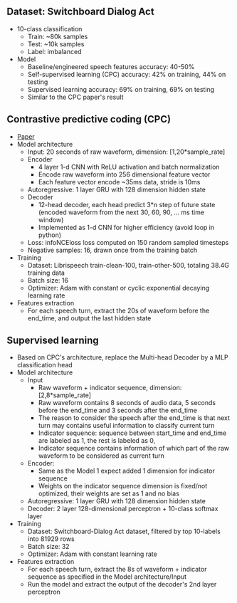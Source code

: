 ## Dataset: Switchboard Dialog Act
- 10-class classification
    - Train: ~80k samples
    - Test: ~10k samples
    - Label: imbalanced
- Model
    - Baseline/engineered speech features accuracy: 40-50%
    - Self-supervised learning (CPC) accuracy: 42% on training, 44% on testing
    - Supervised learning accuracy: 69% on training, 69% on testing
    - Similar to the CPC paper's result

## Contrastive predictive coding (CPC)
- [Paper](https://arxiv.org/pdf/1807.03748.pdf)
- Model architecture
	- Input: 20 seconds of raw waveform, dimension: [1,20*sample_rate]
	- Encoder
		- 4 layer 1-d CNN with ReLU activation and batch normalization
		- Encode raw waveform into 256 dimensional feature vector
		- Each feature vector encode ~35ms data, stride is 10ms
	- Autoregressive: 1 layer GRU with 128 dimension hidden state
	- Decoder
		- 12-head decoder, each head predict 3*n step of future state (encoded waveform from the next 30, 60, 90, ... ms time window)
		- Implemented as 1-d CNN for higher efficiency (avoid loop in python)
	- Loss: infoNCEloss loss computed on 150 random sampled timesteps 
	- Negative samples: 16, drawn once from the training batch
- Training
	- Dataset: Librispeech train-clean-100, train-other-500, totaling 38.4G training data
	- Batch size: 16
	- Optimizer: Adam with constant or cyclic exponential decaying learning rate
- Features extraction
	- For each speech turn, extract the 20s of waveform before the end_time, and output the last hidden state

## Supervised learning
- Based on CPC's architecture, replace the Multi-head Decoder by a MLP classification head
- Model architecture
	- Input
		- Raw waveform + indicator sequence, dimension: [2,8*sample_rate]
		- Raw waveform contains 8 seconds of audio data, 5 seconds before the end_time and 3 seconds after the end_time
		- The reason to consider the speech after the end_time is that next turn may contains useful information to classify current turn
		- Indicator sequence: sequence between start_time and end_time are labeled as 1, the rest is labeled as 0, 
		- Indicator sequence contains information of which part of the raw waveform to be considered as current turn
	- Encoder: 
		- Same as the Model 1 expect added 1 dimension for indicator sequence
		- Weights on the indicator sequence dimension is fixed/not optimized, their weights are set as 1 and no bias
	- Autoregressive: 1 layer GRU with 128 dimension hidden state
	- Decoder: 2 layer 128-dimensional perceptron + 10-class softmax layer
- Training
	- Dataset: Switchboard-Dialog Act dataset, filtered by top 10-labels into 81929 rows
    - Batch size: 32
    - Optimizer: Adam with constant learning rate
- Features extraction
	- For each speech turn, extract the 8s of waveform + indicator sequence as specified in the Model architecture/Input
	- Run the model and extract the output of the decoder's 2nd layer perceptron
    